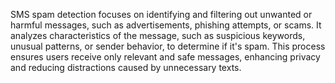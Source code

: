 SMS spam detection focuses on identifying and filtering out unwanted or harmful messages, such as advertisements, phishing attempts, or scams. It analyzes characteristics of the message, such as suspicious keywords, unusual patterns, or sender behavior, to determine if it's spam. This process ensures users receive only relevant and safe messages, enhancing privacy and reducing distractions caused by unnecessary texts.
